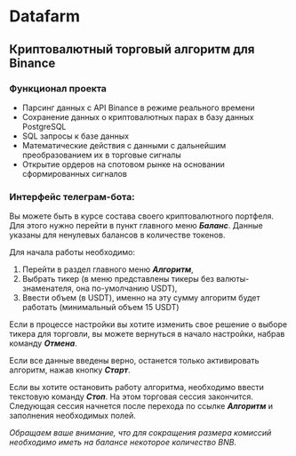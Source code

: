 # Datafarm

## Криптовалютный торговый алгоритм для Binance

### Функционал проекта

* Парсинг данных с API Binance в режиме реального времени
* Сохранение данных о криптовалютных парах в базу данных PostgreSQL
* SQL запросы к базе данных
* Математические действия с данными с дальнейшим преобразованием их в торговые сигналы
* Открытие ордеров на спотовом рынке на основании сформированных сигналов

### Интерфейс телеграм-бота:

Вы можете быть в курсе состава своего криптовалютного портфеля. Для этого нужно перейти в пункт главного
меню <em><b>Баланс</b></em>. Данные указаны для ненулевых балансов в количестве токенов.

Для начала работы необходимо:
1. Перейти в раздел главного меню <em><b>Алгоритм</b></em>,
2. Выбрать тикер (в меню представлены тикеры без валюты-знаменателя, она по-умолчанию USDT),
3. Ввести объем (в USDT), именно на эту сумму алгоритм будет работать (минимальный объем 15 USDT)

Если в процессе настройки вы хотите изменить свое решение о выборе тикера для торговли, вы можете вернуться
в начало настройки, набрав команду <em><b>Отмена</b></em>.

Если все данные введены верно, останется только активировать алгоритм, нажав кнопку <em><b>Старт</b></em>.

Если вы хотите остановить работу алгоритма, необходимо ввести текстовую команду <em><b>Стоп</b></em>. 
На этом торговая сессия закончится. Следующая сессия начнется после перехода по ссылке <em><b>Алгоритм</b></em> и заполнения необходимых полей.

<em>Обращаем ваше внимание, что для сокращения размера комиссий необходимо иметь на балансе некоторое количество BNB.</em>